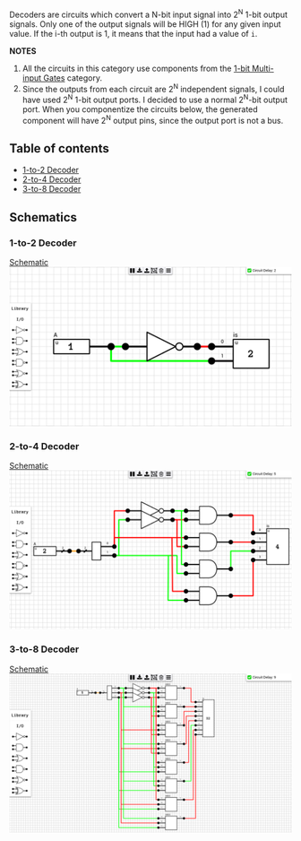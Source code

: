 Decoders are circuits which convert a N-bit input signal into 2<sup>N</sup> 1-bit output signals. Only one of the output signals will be HIGH (1) for any given input value. If the i-th output is 1, it means that the input had a value of `i`.

**NOTES**

1. All the circuits in this category use components from the [1-bit Multi-input Gates](https://github.com/jdryg/dls-schematics/tree/master/1-bit%20Multi-input%20Gates) category.
2. Since the outputs from each circuit are 2<sup>N</sup> independent signals, I could have used 2<sup>N</sup> 1-bit output ports. I decided to use a normal 2<sup>N</sup>-bit output port. When you componentize the circuits below, the generated component will have 2<sup>N</sup> output pins, since the output port is not a bus.

## Table of contents
* [1-to-2 Decoder](#1to2_decoder)
* [2-to-4 Decoder](#2to4_decoder)
* [3-to-8 Decoder](#3to8_decoder)

## Schematics

### <a name="1to2_decoder"></a>1-to-2 Decoder
[Schematic](1-to-2%20Decoder.sch)  
![1-to-2 Decoder](images/1_2_decoder.png "1-to-2 Decoder")

### <a name="2to4_decoder"></a>2-to-4 Decoder
[Schematic](2-to-4%20Decoder.sch)  
![2-to-4 Decoder](images/2_4_decoder.png "2-to-4 Decoder")

### <a name="3to8_decoder"></a>3-to-8 Decoder
[Schematic](3-to-8%20Decoder.sch)  
![3-to-8 Decoder](images/3_8_decoder.png "3-to-8 Decoder")
